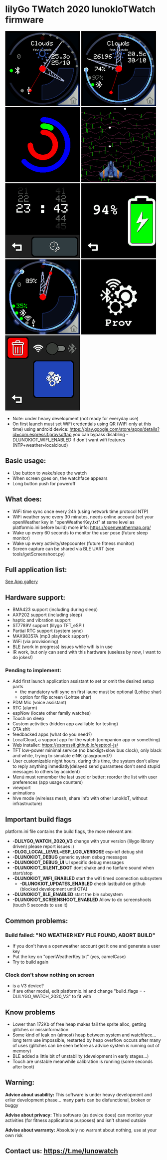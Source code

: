 # lilyGo TWatch 2020 lunokIoTWatch firmware

![wartchface0](/doc/watchface0.png)
![wartchface0_day](/doc/day_watchface0.png)
![playground example0](/doc/playground0.png)
![playground example3](/doc/playground3.png)
![set time app](/doc/settime.png)
![battery app](/doc/battery.png)
![ble upload](/doc/ble_upload.png)
![provisioning menu](/doc/mainmenu_provisioning.png)
![provisioning app](/doc/provisioning.png)

* Note: under heavy development (not ready for everyday use)
* On first launch must set WiFi credentials using QR (WiFI only at this time) using android device: https://play.google.com/store/apps/details?id=com.espressif.provsoftap you can bypass disabling -DLUNOKIOT_WIFI_ENABLED if don't want wifi features (NTP+weather+localcloud)

## Basic usage:

* Use button to wake/sleep the watch
* When screen goes on, the watchface appears
* Long button push for poweroff

## What does:

* WiFi time sync once every 24h (using network time protocol NTP)
* WiFi weather sync every 30 minutes, needs online account (set your openWeather key in "openWeatherKey.txt" at same level as platformio.ini before build) more info: https://openweathermap.org/
* Wake up every 60 seconds to monitor the user pose (future sleep monitor)
* Wake up every activity/stepcounter (future fitness monitor)
* Screen capture can be shared via BLE UART (see tools/getScreenshoot.py)

## Full application list:

[See App gallery](src/app/README.md)

## Hardware support:
 * BMA423 support (including during sleep)
 * AXP202 support (including sleep)
 * haptic and vibration support
 * ST7789V support (lilygo TFT_eSPI)
 * Partial RTC support (system sync)
 * MAX98357A (mp3 playback support)
 * WiFi (via provisioning)
 * BLE (work in progress) issues while wifi is in use
 * IR work, but only can send with this hardware (useless by now, I want to do jokes!)

### Pending to implement:
* Add first launch application assistant to set or omit the desired setup parts
  * the mandatory wifi sync on first launc must be optional (Lohtse shar)
  * option for flip screen (Lohtse shar)
* PDM Mic (voice assistant)
* RTC (alarm)
* espNow (locate other family watches)
* Touch on sleep
* Custom activities (hidden app availiable for testing)
* OTA shit
* feedbacked apps (what do you need?)
* LocalCloud, a support app for the watch (companion app or something)
* Web installer: https://espressif.github.io/esptool-js/
* TFT low-power minimal service (no backligt+slow bus clock), only black and white, trying to simulate eINK (playground7)
 * User customizable night hours, during this time, the system don't allow to reply anything inmediatly(delayed send guarantees don't send stupid messages to others by accident)
 * Menú must remember the last used or better: reorder the list with user preferences (app usage counters)
 * viewport
 * animations
 * hive mode (wireless mesh, share info with other lunokIoT, without infrastructure)
## Important build flags
 platform.ini file contains the build flags, the more relevant are:
 * **-DLILYGO_WATCH_2020_V3** change with your version (lilygo library driven) please report issues :)
* **-DLOG_LOCAL_LEVEL=ESP_LOG_VERBOSE** esp-idf debug shit
* **-DLUNOKIOT_DEBUG** generic system debug messages
* **-DLUNOKIOT_DEBUG_UI** UI specific debug messages
* **-DLUNOKIOT_SILENT_BOOT** dont shake and no fanfare sound when start/stop
* **-DLUNOKIOT_WIFI_ENABLED** start the wifi timed connection subsystem
  * **-DLUNOKIOT_UPDATES_ENABLED** check lastbuild on github (blocked development until OTA)
* **-DLUNOKIOT_BLE_ENABLED** start the ble subsystem
* **-DLUNOKIOT_SCREENSHOOT_ENABLED** Allow to do screenshoots (touch 5 seconds to use it)

## Common problems:
### Build failed: "NO WEATHER KEY FILE FOUND, ABORT BUILD"
 * If you don't have a openweather account get it one and generate a user key
 * Put the key on "openWeatherKey.txt" (yes, camelCase)
 * Try to build again
### Clock don't show nothing on screen
 * is a V3 device?
 * if are other model, edit platformio.ini and change "build_flags = -DLILYGO_WATCH_2020_V3" to fit with

## Know problems
 * Lower than 172Kb of free heap makes fail the sprite alloc, getting glitches or missinformation
 * Some kind of leak on (almost) heap between system and watchface... long term use impossible, restarted by heap overflow occurs after many of uses (glitches can be seen before as advice system is running out of memory)
 * BLE added a little bit of unstability (development in early stages...)
 * Touch are unstable meanwhile calibration is running (some seconds after boot)

## Warning:

**Advice about usability:** This software is under heavy development and erlier development phase... many parts can be disfunctional, broken or buggy

**Advise about privacy:** This software (as device does) can monitor your activities (for fitness applications purposes) and isn't shared outside

**Advise about warranty:** Absolutely no warrant about nothing, use at your own risk

## Contact us: https://t.me/lunowatch